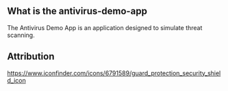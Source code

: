 ## What is the antivirus-demo-app
The Antivirus Demo App is an application designed to simulate threat scanning.

## Attribution 
https://www.iconfinder.com/icons/6791589/guard_protection_security_shield_icon
